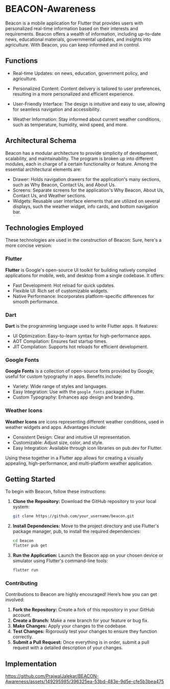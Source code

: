 # BEACON-Awareness
Beacon is a mobile application for Flutter that provides users with personalized real-time information based on their interests and requirements. Beacon offers a wealth of information, including up-to-date news, educational materials, governmental updates, and insights into agriculture. With Beacon, you can keep informed and in control.


## Functions
- Real-time Updates: on news, education, government policy, and agriculture.
- Personalized Content: Content delivery is tailored to user preferences, resulting in a more personalized and efficient experience.
- User-Friendly Interface: The design is intuitive and easy to use, allowing for seamless navigation and accessibility.

- Weather Information: Stay informed about current weather conditions, such as temperature, humidity, wind speed, and more.


## Architectural Schema
Beacon has a modular architecture to provide simplicity of development, scalability, and maintainability. The program is broken up into different modules, each in charge of a certain functionality or feature. Among the essential architectural elements are:

- Drawer: Holds navigation drawers for the application's many sections, such as Why Beacon, Contact Us, and About Us.
- Screens: Separate screens for the application's Why Beacon, About Us, Contact Us, and Weather sections.
- Widgets: Reusable user interface elements that are utilized on several displays, such the weather widget, info cards, and bottom navigation bar.


## Technologies Employed
These technologies are used in the construction of Beacon:
Sure, here's a more concise version:

### Flutter
**Flutter** is Google's open-source UI toolkit for building natively compiled applications for mobile, web, and desktop from a single codebase. It offers:
- Fast Development: Hot reload for quick updates.
- Flexible UI: Rich set of customizable widgets.
- Native Performance: Incorporates platform-specific differences for smooth performance.

### Dart
**Dart** is the programming language used to write Flutter apps. It features:
- UI Optimization: Easy-to-learn syntax for high-performance apps.
- AOT Compilation: Ensures fast startup times.
- JIT Compilation: Supports hot reloads for efficient development.

### Google Fonts
**Google Fonts** is a collection of open-source fonts provided by Google, useful for custom typography in apps. Benefits include:
- Variety: Wide range of styles and languages.
- Easy Integration: Use with the `google_fonts` package in Flutter.
- Custom Typography: Enhances app design and branding.

### Weather Icons
**Weather Icons** are icons representing different weather conditions, used in weather widgets and apps. Advantages include:
- Consistent Design: Clear and intuitive UI representation.
- Customizable: Adjust size, color, and style.
- Easy Integration: Available through icon libraries on pub.dev for Flutter.

Using these together in a Flutter app allows for creating a visually appealing, high-performance, and multi-platform weather application.


## Getting Started

To begin with Beacon, follow these instructions:

1. **Clone the Repository:** Download the GitHub repository to your local system:
   ```sh
   git clone https://github.com/your_username/beacon.git
   ```

2. **Install Dependencies:** Move to the project directory and use Flutter's package manager, pub, to install the required dependencies:
   ```sh
   cd beacon
   flutter pub get
   ```

3. **Run the Application:** Launch the Beacon app on your chosen device or simulator using Flutter's command-line tools:
   ```sh
   flutter run
   ```

### Contributing

Contributions to Beacon are highly encouraged! Here’s how you can get involved:

1. **Fork the Repository:** Create a fork of this repository in your GitHub account.
2. **Create a Branch:** Make a new branch for your feature or bug fix.
3. **Make Changes:** Apply your changes to the codebase.
4. **Test Changes:** Rigorously test your changes to ensure they function correctly.
5. **Submit a Pull Request:** Once everything is in order, submit a pull request with a detailed description of your changes.


## Implementation

https://github.com/PrajwalJalekar/BEACON-Awareness/assets/149295985/396325ea-53bd-483e-9d5e-cfe5b3bea475

